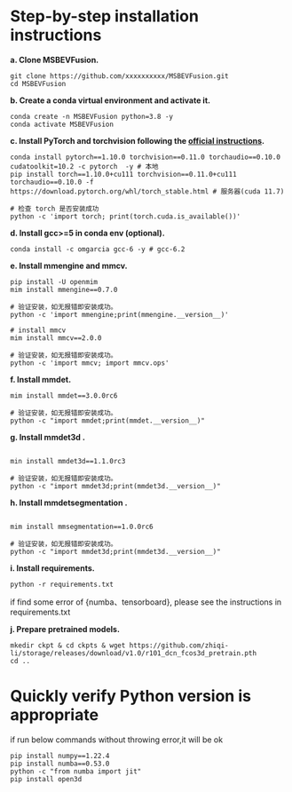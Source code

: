 # Step-by-step installation instructions

**a. Clone MSBEVFusion.**

```
git clone https://github.com/xxxxxxxxxx/MSBEVFusion.git
cd MSBEVFusion
```

**b. Create a conda virtual environment and activate it.**

```shell
conda create -n MSBEVFusion python=3.8 -y
conda activate MSBEVFusion
```

**c. Install PyTorch and torchvision following the [official instructions](https://pytorch.org/).**

```shell
conda install pytorch==1.10.0 torchvision==0.11.0 torchaudio==0.10.0 cudatoolkit=10.2 -c pytorch  -y # 本地
pip install torch==1.10.0+cu111 torchvision==0.11.0+cu111 torchaudio==0.10.0 -f https://download.pytorch.org/whl/torch_stable.html # 服务器(cuda 11.7)

# 检查 torch 是否安装成功
python -c 'import torch; print(torch.cuda.is_available())'
```

**d. Install gcc>=5 in conda env (optional).**

```shell
conda install -c omgarcia gcc-6 -y # gcc-6.2
```

**e. Install mmengine and mmcv.**

```shell
pip install -U openmim
mim install mmengine==0.7.0

# 验证安装，如无报错即安装成功。
python -c 'import mmengine;print(mmengine.__version__)'

# install mmcv
mim install mmcv==2.0.0

# 验证安装，如无报错即安装成功。
python -c 'import mmcv; import mmcv.ops'
```

**f. Install mmdet.**

```shell
mim install mmdet==3.0.0rc6

# 验证安装，如无报错即安装成功。
python -c "import mmdet;print(mmdet.__version__)"

```

**g. Install mmdet3d .**

```shell

min install mmdet3d==1.1.0rc3

# 验证安装，如无报错即安装成功。
python -c "import mmdet3d;print(mmdet3d.__version__)"
```

**h. Install mmdetsegmentation .**

```shell

mim install mmsegmentation==1.0.0rc6

# 验证安装，如无报错即安装成功。
python -c "import mmdet3d;print(mmdet3d.__version__)"
```


**i. Install requirements.**

```shell
python -r requirements.txt
```

if find some error of {numba、tensorboard}, please see the instructions in requirements.txt

**j. Prepare pretrained models.**

```shell
mkedir ckpt & cd ckpts & wget https://github.com/zhiqi-li/storage/releases/download/v1.0/r101_dcn_fcos3d_pretrain.pth
cd ..
```



# Quickly verify Python version is appropriate

if run below commands without throwing error,it will be ok

```
pip install numpy==1.22.4
pip install numba==0.53.0
python -c "from numba import jit"
pip install open3d
```

